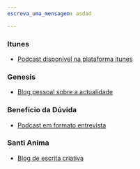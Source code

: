 ```yaml
---
escreva_uma_mensagem: asdad

---
```

### Itunes
* [Podcast disponível na plataforma itunes](https://itunes.apple.com/pt/podcast/conversas-com-os-meus-sobrinhos/id1404085375?l=en)

### Genesis
  * [Blog pessoal sobre a actualidade](https://tvieiragoncalves.github.io/genesis/)

### Benefício da Dúvida

  * [Podcast em formato entrevista](http://j.mp/beneficiodaduvida)

### Santi Anima 

  * [Blog de escrita criativa](http://santi-anima.blogspot.com/)